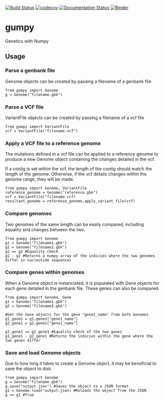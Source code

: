[![Build Status](https://travis-ci.com/philipwfowler/gumpy.svg?token=mdmaR7M8Ch8xBhLvrfyg&branch=master)](https://travis-ci.com/philipwfowler/gumpy) [![codecov](https://codecov.io/gh/philipwfowler/gumpy/branch/master/graph/badge.svg)](https://codecov.io/gh/philipwfowler/gumpy) [![Documentation Status](https://readthedocs.org/projects/gumpy/badge/?version=latest)](https://gumpy.readthedocs.io/en/latest/?badge=latest) [![Binder](https://mybinder.org/badge_logo.svg)](https://mybinder.org/v2/gh/philipwfowler/gumpy/master)

# gumpy
Genetics with Numpy

## Usage
### Parse a genbank file
Genome objects can be created by passing a filename of a genbank file
```
from gumpy import Genome
g = Genome("filename.gbk")
```

### Parse a VCF file
VariantFile objects can be created by passing a filename of a vcf file
```
from gumpy import VariantFile
vcf = VariantFile("filename.vcf")
```

### Apply a VCF file to a reference genome
The mutations defined in a vcf file can be applied to a reference genome to produce a new Genome object containing the changes detailed in the vcf.

If a contig is set within the vcf, the length of the contig should match the length of the genome. Otherwise, if the vcf details changes within the genome range, they will be made.
```
from gumpy import Genome, VariantFile
reference_genome = Genome("reference.gbk")
vcf = VariantFile("filename.vcf)
resultant_genome = reference_genome.apply_variant_file(vcf)
```

### Compare genomes
Two genomes of the same length can be easily compared, including equality and changes between the two.
```
from gumpy import Genome
g1 = Genome("filename1.gbk")
g2 = Genome("filename2.gbk")
g1 == g2 #Equality check
g1 - g2 #Returns a numpy array of the indicies where the two genomes differ in nucleotide sequences
```

### Compare genes within genomes
When a Genome object is instanciated, it is populated with Gene objects for each gene detailed in the genbank file.
These genes can also be compared.
```
from gumpy import Genome, Gene
g1 = Genome("filename1.gbk")
g2 = Genome("filename2.gbk")

#Get the Gene objects for the gene "gene1_name" from both Genomes
g1_gene1 = g1.genes["gene1_name"]
g2_gene1 = g2.genes["gene1_name"]

g1_gene1 == g2_gene1 #Equality check of the two genes
g1_gene1 - g2_gene1 #Returns the indicies within the gene where the two genes differ
```

### Save and load Genome objects
Due to how long it takes to create a Genome object, it may be beneficial to save the object to disk.
```
from gumpy import Genome
g = Genome("filename.gbk")
g.save("output.json") #Saves the object to a JSON format
g1 = Genome.load("output.json) #Reloads the object from the JSON
g == g1 #True
```

